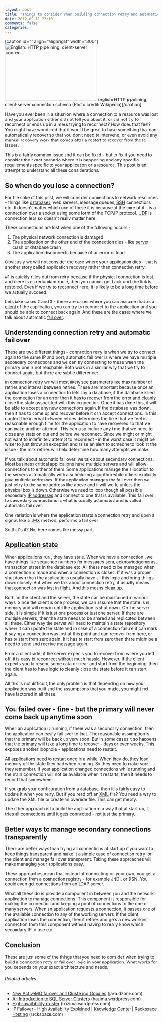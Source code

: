 ```yaml
---
layout: post
title: "Things to consider when building connection retry and automatic failover"
date: 2012-09-11 23:10
comments: false
categories:
---
```


[caption id="" align="alignright" width="300"]<a href="http://commons.wikipedia.org/wiki/File:HTTP_pipelining.svg" target="_blank"><img class="zemanta-img-inserted zemanta-img-configured" title="English: HTTP pipelining, client-server connec..." src="http://upload.wikimedia.org/wikipedia/commons/thumb/f/fb/HTTP_pipelining.svg/300px-HTTP_pipelining.svg.png" alt="English: HTTP pipelining, client-server connec..." width="300" height="187" /></a> English: HTTP pipelining, client-server connection schema (Photo credit: Wikipedia)[/caption]

Have you ever been in a situation where a connection to a resource was lost and your application either did not tell you about it, or did not try to reconnect or ends up in a mess trying to reconnect? How does that feel? You might have wondered that it would be great to have something that can automatically recover so that you don't need to intervene, or even avoid any manual recovery work that comes after a restart to recover from these issues.

This is a fairly common issue and it can be fixed - but to fix it you need to consider the exact scenario where it is happening and any specific requirements specific to your application or a resource. This post is an attempt to understand all these considerations.

<!--more-->
<h2>So when do you lose a connection?</h2>
For the sake of this post, we will consider connections to network resources - things like <a class="zem_slink" title="Database" href="http://en.wikipedia.org/wiki/Database" rel="wikipedia" target="_blank">databases</a>, web servers, message queues, <a class="zem_slink" title="Secure Shell" href="http://en.wikipedia.org/wiki/Secure_Shell" rel="wikipedia" target="_blank">SSH</a> connections etc. It doesn't matter which one of these it is because at the core of it it is a connection over a socket using some form of the TCP/IP protocol. <a class="zem_slink" title="User Datagram Protocol" href="http://en.wikipedia.org/wiki/User_Datagram_Protocol" rel="wikipedia" target="_blank">UDP</a> is connection less so doesn't really matter here.

These connections are lost when one of the following occurs -
<ol>
	<li>The physical network connection is damaged</li>
	<li>The application on the other end of the connection dies - like <a class="zem_slink" title="Server (computing)" href="http://en.wikipedia.org/wiki/Server_%28computing%29" rel="wikipedia" target="_blank">server</a> crash or database crash</li>
	<li>The application disconnects because of an error or load</li>
</ol>
Obviously we will not consider the case where your application dies - that is another story called application recovery rather than connection retry.

#1 is quickly rules out from retry because if the physical connection is lost, and there is no redundant route, then you cannot get back until the link is restored. Even if we try to reconnect here, it is likely to be a long time before we actually succeed.

Lets take cases 2 and 3 - these are cases where you can assume that as a <a class="zem_slink" title="Client (computing)" href="http://en.wikipedia.org/wiki/Client_%28computing%29" rel="wikipedia" target="_blank">client</a> of the application, you can try to reconnect to the application and you should be able to connect back again. And these are the cases where we talk about automatic <a class="zem_slink" title="Failover" href="http://en.wikipedia.org/wiki/Failover" rel="wikipedia" target="_blank">fail over</a>.
<h2>Understanding connection retry and automatic fail over</h2>
These are two different things - connection retry is when we try to connect again to the same IP and port; automatic fail over is where we have multiple secondary connections and we can try connecting to these when the primary one is not reachable. Both work in a similar way that we try to connect again, but there are subtle differences.

In connection retry we will most likely see parameters like max number of retries and interval between retries. These are important because once an application loses a connection to lets say a database, if the database killed the connection for an error then it has to recover from the error and cleanly close the state associated with this connection. Once it has done this, it will be able to accept any new connections again. If the database was down, then it has to come up and recover before it can accept connections. In this context the interval between retries determines the time that we feel is reasonable enough time for the application to have recovered so that we can make another attempt. This can also include any time that we need to close any state on our end before we reconnect. Since we might or might not want to indefinitely attempt to reconnect - in the worst case it might be wiser to just throw an exception and raise an alert to someone to look at the issue - the max retries will help determine how many attempts we make.

If you talk about automatic fail over, we talk about secondary connections. Most business critical applications have multiple servers and will allow connections to either of them. Some applications manage the allocation to the servers automatically with a scheduling algorithm while others explicitly give multiple addresses. If the application manages the fail over then we just retry to the same address like above and it will work, unless the physical box is down. Otherwise we need to loop though all possible secondary <a class="zem_slink" title="IP address" href="http://en.wikipedia.org/wiki/IP_address" rel="wikipedia" target="_blank">IP addresses</a> and connect to one that is available. This fail over to secondary connections is what is usually automated and is called automatic fail over.

One variation is where the application starts a connection retry and upon a signal, like a <a class="zem_slink" title="Java Management Extensions" href="http://en.wikipedia.org/wiki/Java_Management_Extensions" rel="wikipedia" target="_blank">JMX</a> method, performs a fail over.

So that's it? No, here comes the messy part.
<h2><a class="zem_slink" title="State (computer science)" href="http://en.wikipedia.org/wiki/State_%28computer_science%29" rel="wikipedia" target="_blank">Application state</a></h2>
When applications run , they have state. When we have a connection , we have things like sequence numbers for messages sent, acknowledgements, transaction states in the database etc. All these need to be managed when a connection is made and when a connection is closed. If it was a proper shut down then the applications usually have all this logic and bring things down closely. But when we talk about connection retry, it usually means that connection was lost in flight. And this means clean up.

Both on the client and the server, the state can be maintained in various ways. Since the client is one process, we can assume that the state is in memory and will remain until the application is shut down. On the server side, it is simple if it is just one process or just one server. If there are multiple servers, then the state needs to be shared and replicated between all these. Either way the server will need to maintain a state repository where it can update the state and in case of a connection failure it can mark it saying a connection was lost at this point and can recover from here, or has to start from zero again. If it has to start from zero then there might be a need to send and receive message again.

From a client side, if the server expects you to recover from where you left off, it is easy to reconnect without much hassle. However, if the client expects you to resend some data or clear and start from the beginning, then the client has to have logic to cleanly close the state before it can start again.

All this is not difficult, the only problem is that depending on how your application was built and the assumptions that you made, you might not have factored in all these.
<h2>You failed over - fine - but the primary will never come back up anytime soon</h2>
When an application is running, if there was a secondary connection, then the application can easily fail over to that. The reasonable assumption is that the primary will be back up very soon. But in some cases it so happens that the primary will take a long time to recover - days or even weeks. This exposes another loophole - applications need to restart.

All applications need to restart once in a while. When they do, they lose memory of the state they had when running. So they need to make sure they remember. If your application changed connections while running and the main connection will not be available when it restarts, then it needs to record that somewhere.

If you grab your configuration from a database, then it is fairly easy to update it when you retry. But if you read off an <a class="zem_slink" title="XML" href="http://en.wikipedia.org/wiki/XML" rel="wikipedia" target="_blank">XML</a> file? You need a way to update the XML file or create an override file. This can get messy.

The other approach is to build the application in a way that at start up, it tries all connections until it gets connected - not just the primary.
<h2>Better ways to manage secondary connections transparently</h2>
There are better ways than trying all connections at start up if you want to keep things transparent and make it a simple case of connection retry for the client and manage fail over transparent. Taking these approaches will make managing your applications easy.

These approaches mean that instead of connecting on your own, you get a connection from a connection registry - for example JNDI, or DSN. You could even get connections from an LDAP server.

What all these do is provide a component in between you and the network application to manage connections. This component is responsible for making the connection and keeping a pool of connections to the one or many servers. When an application requests a connection, it passes one of the available connection to any of the working servers. If the client application loses the connection, then it retries and gets a new working connection from this component without having to really know which secondary IP to use etc.
<h2>Conclusion</h2>
These are just some of the things that you need to consider when trying to build a connection retry or fail over logic in your application. What works for you depends on your exact architecture and needs.
<h6 class="zemanta-related-title" style="font-size:1em;">Related articles</h6>
<ul class="zemanta-article-ul">
	<li class="zemanta-article-ul-li"><a href="http://java.dzone.com/articles/new-activemq-failover-and" target="_blank">New ActiveMQ failover and Clustering Goodies</a> (java.dzone.com)</li>
	<li class="zemanta-article-ul-li"><a href="http://hazima.wordpress.com/2012/09/04/an-introduction-to-sql-server-clusters/" target="_blank">An Introduction to SQL Server Clusters</a> (hazima.wordpress.com)</li>
	<li class="zemanta-article-ul-li"><a href="http://hazima.wordpress.com/2012/09/04/high-availability-cluster/" target="_blank">High-availability cluster</a> (hazima.wordpress.com)</li>
	<li class="zemanta-article-ul-li"><a href="http://www.rackspace.com/knowledge_center/article/ip-failover-high-availability-explained" target="_blank">IP Failover - High Availability Explained | Knowledge Center | Rackspace Hosting</a> (rackspace.com)</li>
</ul>